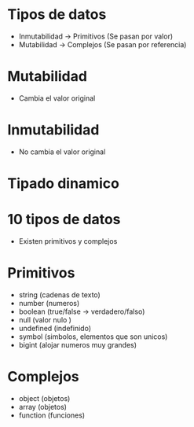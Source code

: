# Tipos de datos
* Inmutabilidad -> Primitivos (Se pasan por valor)
* Mutabilidad -> Complejos (Se pasan por referencia)

# Mutabilidad
* Cambia el valor original

# Inmutabilidad
* No cambia el valor original

# Tipado dinamico

# 10 tipos de datos
* Existen primitivos y complejos

# Primitivos
* string (cadenas de texto)
* number (numeros)
* boolean (true/false -> verdadero/falso)
* null (valor nulo )
* undefined (indefinido)
* symbol (simbolos, elementos que son unicos)
* bigint (alojar numeros muy grandes)

# Complejos
* object (objetos)
* array (objetos)
* function (funciones)